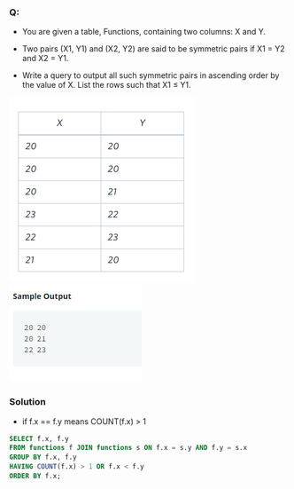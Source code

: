 ### Q:
- You are given a table, Functions, containing two columns: X and Y.
- Two pairs (X1, Y1) and (X2, Y2) are said to be symmetric pairs if X1 = Y2 and X2 = Y1.

- Write a query to output all such symmetric pairs in ascending order by the value of X. List the rows such that X1 ≤ Y1.

![](./ex.PNG )
![](./ex2.PNG )
### Solution
- if f.x == f.y means COUNT(f.x) > 1
```sql
SELECT f.x, f.y 
FROM functions f JOIN functions s ON f.x = s.y AND f.y = s.x 
GROUP BY f.x, f.y
HAVING COUNT(f.x) > 1 OR f.x < f.y
ORDER BY f.x;
```